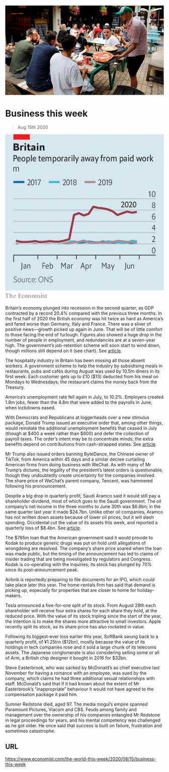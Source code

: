 ![](./images/20200815_WWP501.jpg)

# Business this week

> Aug 15th 2020



![](./images/20200815_WWC189.png)

Britain’s economy plunged into recession in the second quarter, as GDP contracted by a record 20.4% compared with the previous three months. In the first half of 2020 the British economy was hit twice as hard as America’s and fared worse than Germany, Italy and France. There was a sliver of positive news—growth picked up again in June. That will be of little comfort to those facing the end of furlough. Figures also showed a huge drop in the number of people in employment, and redundancies are at a seven-year high. The government’s job-retention scheme will soon start to wind down, though millions still depend on it (see chart). See [article](https://www.economist.com//node/21790867).

The hospitality industry in Britain has been missing all those absent workers. A government scheme to help the industry by subsidising meals in restaurants, pubs and cafés during August was used by 10.5m diners in its first week. Each customer gets up to £10 ($13) deducted from his meal on Mondays to Wednesdays; the restaurant claims the money back from the Treasury.

America’s unemployment rate fell again in July, to 10.2%. Employers created 1.8m jobs, fewer than the 4.8m that were added to the payrolls in June, when lockdowns eased. 

With Democrats and Republicans at loggerheads over a new stimulus package, Donald Trump issued an executive order that, among other things, would reinstate the additional unemployment benefits that ceased in July (though at $400 a week rather than $600) and defer the collection of payroll taxes. The order’s intent may be to concentrate minds; the extra benefits depend on contributions from cash-strapped states. See [article](https://www.economist.com//node/21790921).

Mr Trump also issued orders banning ByteDance, the Chinese owner of TikTok, from America within 45 days and a similar decree curtailing American firms from doing business with WeChat. As with many of Mr Trump’s dictums, the legality of the president’s latest orders is questionable, though they undoubtedly create uncertainty for the companies involved. The share price of WeChat’s parent company, Tencent, was hammered following his pronouncement.

Despite a big drop in quarterly profit, Saudi Aramco said it would still pay a shareholder dividend, most of which goes to the Saudi government. The oil company’s net income in the three months to June 30th was $6.8bn; in the same quarter last year it made $24.7bn. Unlike other oil companies, Aramco has not written down assets because of lower oil prices, but it will slash spending. Occidental cut the value of its assets this week, and reported a quarterly loss of $8.4bn. See [article](https://www.economist.com//node/21790901).

The $765m loan that the American government said it would provide to Kodak to produce generic drugs was put on hold until allegations of wrongdoing are resolved. The company’s share price soared when the loan was made public, but the timing of the announcement has led to claims of insider trading that are being investigated by regulators and Congress. Kodak is co-operating with the inquiries; its stock has plunged by 70% since its post-announcement peak.

Airbnb is reportedly preparing to file documents for an IPO, which could take place later this year. The home-rentals firm has said that demand is picking up, especially for properties that are closer to home for holiday-makers.

Tesla announced a five-for-one split of its stock. From August 28th each shareholder will receive four extra shares for each share they hold, at the reduced price. With the value of its stock tripling since the start of the year, the intention is to make the shares more attractive to small investors. Apple recently split its stock, as its share price has also rocketed in value.

Following its biggest-ever loss earlier this year, SoftBank swung back to a quarterly profit, of ¥1.25trn ($12bn), mostly because the value of its holdings in tech companies rose and it sold a large chunk of its telecoms assets. The Japanese conglomerate is also considering selling some or all of Arm, a British chip designer it bought in 2016 for $32bn. 

Steve Easterbrook, who was sacked by McDonald’s as chief executive last November for having a romance with an employee, was sued by the company, which claims he had three additional sexual relationships with staff. McDonald’s said that if it had known about the extent of Mr Easterbrook’s “inappropriate” behaviour it would not have agreed to the compensation package it paid him.

Sumner Redstone died, aged 97. The media mogul’s empire spanned Paramount Pictures, Viacom and CBS. Feuds among family and management over the ownership of his companies entangled Mr Redstone in legal proceedings for years, and his mental competency was challenged as he got older. He once said that success is built on failure, frustration and sometimes catastrophe.

## URL

https://www.economist.com/the-world-this-week/2020/08/15/business-this-week
